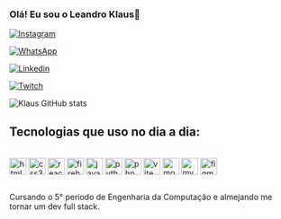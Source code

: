 
### Olá! Eu sou o Leandro Klaus👾

[![Instagram](https://img.shields.io/badge/Instagram-E4405F?style=for-the-badge&logo=instagram&logoColor=white)](https://www.instagram.com/klausdev/)

[![WhatsApp](https://img.shields.io/badge/WhatsApp-25D366?style=for-the-badge&logo=whatsapp&logoColor=white)](https://wa.me/5592984615420)

[![Linkedin](https://img.shields.io/badge/LinkedIn-0077B5?style=for-the-badge&logo=linkedin&logoColor=white)](https://www.linkedin.com/in/leklaussl/)

[![Twitch](https://img.shields.io/badge/Twitch-9146FF?style=for-the-badge&logo=twitch&logoColor=white)](https://www.twitch.tv/leklaussl)

![Klaus GitHub stats](https://github-readme-stats.vercel.app/api?username=LeandroKlaus&show_icons=true&theme=ambient_gradient)


## Tecnologias que uso no dia a dia:

<div style = "display: inline_block"><br/>
    <img align = "center" width = "30px" alt = "html5" src = "https://cdn.jsdelivr.net/gh/devicons/devicon@latest/icons/html5/html5-original.svg" />
    <img align = "center" width = "30px" alt = "css3" src = "https://cdn.jsdelivr.net/gh/devicons/devicon@latest/icons/css3/css3-original.svg" />
    <img align = "center" width = "30px" alt = "react" src = "https://cdn.jsdelivr.net/gh/devicons/devicon@latest/icons/react/react-original.svg" />
    <img align = "center" width = "30px" alt = "firebase" src = "https://cdn.jsdelivr.net/gh/devicons/devicon@latest/icons/firebase/firebase-original.svg" />
    <img align = "center" width = "30px" alt = "javascript" src = "https://cdn.jsdelivr.net/gh/devicons/devicon@latest/icons/javascript/javascript-original.svg" />
    <img align = "center" width = "30px" alt = "python" src = "https://cdn.jsdelivr.net/gh/devicons/devicon@latest/icons/python/python-original.svg" />
    <img align = "center" width = "30px" alt = "php" src = "https://cdn.jsdelivr.net/gh/devicons/devicon@latest/icons/php/php-original.svg" />
    <img align = "center" width = "30px" alt = "vite" src = "https://cdn.jsdelivr.net/gh/devicons/devicon@latest/icons/vitejs/vitejs-original.svg" />
    <img align = "center" width = "30px" alt = "mongodb" src = "https://cdn.jsdelivr.net/gh/devicons/devicon@latest/icons/mongodb/mongodb-original.svg" />
    <img align = "center" width = "30px" alt = "mysql" src = "https://cdn.jsdelivr.net/gh/devicons/devicon@latest/icons/mysql/mysql-original.svg" />
    <img align = "center" width = "30px" alt = "figma" src = "https://cdn.jsdelivr.net/gh/devicons/devicon@latest/icons/figma/figma-original.svg" />
</div><br/>

Cursando o 5° período de Engenharia da Computação e almejando me tornar um dev full stack.
